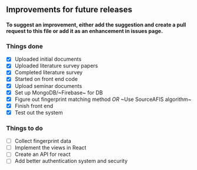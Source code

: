 ## Improvements for future releases

#### To suggest an improvement, either add the suggestion and create a pull request to this file or add it as an enhancement in issues page.

### Things done

- [x] Uploaded initial documents
- [x] Uploaded literature survey papers
- [x] Completed literature survey
- [x] Started on front end code
- [x] Upload seminar documents
- [x] Set up MongoDB/~Firebase~ for DB
- [x] Figure out fingerprint matching method _OR_ ~Use SourceAFIS algorithm~
- [x] Finish front end
- [x] Test out the system

### Things to do

- [ ] Collect fingerprint data
- [ ] Implement the views in React
- [ ] Create an API for react
- [ ] Add better authentication system and security
